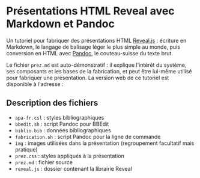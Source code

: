# Présentations HTML Reveal avec Markdown et Pandoc

Un tutoriel pour fabriquer des présentations HTML [Reveal.js](https://github.com/hakimel/reveal.js/) : écriture en Markdown, le langage de balisage léger le plus simple au monde, puis conversion en HTML avec [Pandoc](https://github.com/jgm/pandoc/), le couteau-suisse du texte brut.

Le fichier `prez.md` est auto-démonstratif : il explique l'intérêt du système, ses composants et les bases de la fabrication, et peut être lui-même utilisé pour fabriquer une présentation. La version web de ce tutoriel est disponible à l'adresse : 

## Description des fichiers

- `apa-fr.csl` : styles bibliographiques
- `bbedit.sh` : script Pandoc pour BBEdit
- `biblio.bib` : données bibliographiques
- `fabrication.sh` : script Pandoc pour la ligne de commande
- `img` : images utilisées dans la présentation (regroupement facultatif mais pratique)
- `prez.css` : styles appliqués à la présentation
- `prez.md` : fichier source
- `reveal.js` : dossier contenant la librairie Reveal
